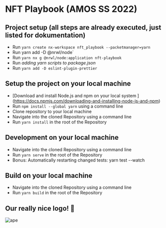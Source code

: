 # NFT Playbook (AMOS SS 2022)

## Project setup (all steps are already executed, just listed for dokumentation)

- Run `yarn create nx-workspace nft_playbook --packetmanager=yarn`
- Run yarn add -D @nrwl/node`
- Run `yarn nx g @nrwl/node:application nft-playbook`
- Run _adding yarn scripts to package.json_
- Run `yarn add -D eslint-plugin-prettier`

## Setup the project on your local machine

- [Download and install Node.js and npm on your local system ] (https://docs.npmjs.com/downloading-and-installing-node-js-and-npm)
- Run `npm install --global yarn` using a command line
- Clone repository to your local machine
- Navigate into the cloned Repository using a command line
- Run `yarn install` in the root of the Repository

## Development on your local machine

- Navigate into the cloned Repository using a command line
- Run `yarn serve` in the root of the Repository
- Bonus: Automatically restarting changed tests: yarn test --watch

## Build on your local machine

- Navigate into the cloned Repository using a command line
- Run `yarn build` in the root of the Repository

## Our really nice logo! 🚀

![ape](https://user-images.githubusercontent.com/92869397/166645877-e8570f35-82fd-41cb-a702-3b5d1a3068a0.JPG)
